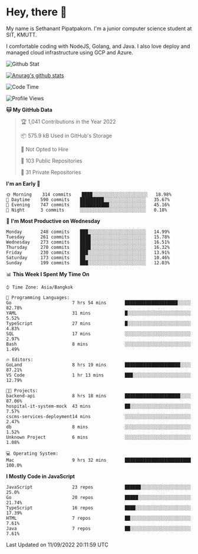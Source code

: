 # Hey, there 🙌
My name is Sethanant Pipatpakorn. I'm a junior computer science student at SIT, KMUTT.

I comfortable coding with NodeJS, Golang, and Java. I also love deploy and managed cloud infrastructure using GCP and Azure.

![Github Stat](https://github-profile-summary-cards.vercel.app/api/cards/profile-details?username=thetkpark&theme=dracula)

[![Anurag's github stats](https://github-readme-stats.vercel.app/api?username=thetkpark&count_private=true&show_icons=true&theme=tokyonight)](https://github.com/anuraghazra/github-readme-stats)

<!--START_SECTION:waka-->
![Code Time](http://img.shields.io/badge/Code%20Time-771%20hrs%2017%20mins-blue)

![Profile Views](http://img.shields.io/badge/Profile%20Views-0-blue)

**🐱 My GitHub Data** 

> 🏆 1,041 Contributions in the Year 2022
 > 
> 📦 575.9 kB Used in GitHub's Storage 
 > 
> 🚫 Not Opted to Hire
 > 
> 📜 103 Public Repositories 
 > 
> 🔑 31 Private Repositories  
 > 
**I'm an Early 🐤** 

```text
🌞 Morning    314 commits    ████░░░░░░░░░░░░░░░░░░░░░   18.98% 
🌆 Daytime    590 commits    █████████░░░░░░░░░░░░░░░░   35.67% 
🌃 Evening    747 commits    ███████████░░░░░░░░░░░░░░   45.16% 
🌙 Night      3 commits      ░░░░░░░░░░░░░░░░░░░░░░░░░   0.18%

```
📅 **I'm Most Productive on Wednesday** 

```text
Monday       248 commits    ███░░░░░░░░░░░░░░░░░░░░░░   14.99% 
Tuesday      261 commits    ████░░░░░░░░░░░░░░░░░░░░░   15.78% 
Wednesday    273 commits    ████░░░░░░░░░░░░░░░░░░░░░   16.51% 
Thursday     270 commits    ████░░░░░░░░░░░░░░░░░░░░░   16.32% 
Friday       230 commits    ███░░░░░░░░░░░░░░░░░░░░░░   13.91% 
Saturday     173 commits    ██░░░░░░░░░░░░░░░░░░░░░░░   10.46% 
Sunday       199 commits    ███░░░░░░░░░░░░░░░░░░░░░░   12.03%

```


📊 **This Week I Spent My Time On** 

```text
⌚︎ Time Zone: Asia/Bangkok

💬 Programming Languages: 
Go                       7 hrs 54 mins       ████████████████████░░░░░   82.78% 
YAML                     31 mins             █░░░░░░░░░░░░░░░░░░░░░░░░   5.52% 
TypeScript               27 mins             █░░░░░░░░░░░░░░░░░░░░░░░░   4.83% 
SQL                      17 mins             ░░░░░░░░░░░░░░░░░░░░░░░░░   2.97% 
Bash                     8 mins              ░░░░░░░░░░░░░░░░░░░░░░░░░   1.49%

🔥 Editors: 
GoLand                   8 hrs 19 mins       █████████████████████░░░░   87.21% 
VS Code                  1 hr 13 mins        ███░░░░░░░░░░░░░░░░░░░░░░   12.79%

🐱‍💻 Projects: 
backend-api              8 hrs 18 mins       █████████████████████░░░░   87.06% 
hospital-it-system-mock  43 mins             ██░░░░░░░░░░░░░░░░░░░░░░░   7.57% 
cscms-services-deployment14 mins             ░░░░░░░░░░░░░░░░░░░░░░░░░   2.47% 
db                       8 mins              ░░░░░░░░░░░░░░░░░░░░░░░░░   1.52% 
Unknown Project          6 mins              ░░░░░░░░░░░░░░░░░░░░░░░░░   1.08%

💻 Operating System: 
Mac                      9 hrs 32 mins       █████████████████████████   100.0%

```

**I Mostly Code in JavaScript** 

```text
JavaScript               23 repos            ██████░░░░░░░░░░░░░░░░░░░   25.0% 
Go                       20 repos            █████░░░░░░░░░░░░░░░░░░░░   21.74% 
TypeScript               16 repos            ████░░░░░░░░░░░░░░░░░░░░░   17.39% 
HTML                     7 repos             ██░░░░░░░░░░░░░░░░░░░░░░░   7.61% 
Java                     7 repos             ██░░░░░░░░░░░░░░░░░░░░░░░   7.61%

```



 Last Updated on 11/09/2022 20:11:59 UTC
<!--END_SECTION:waka-->
